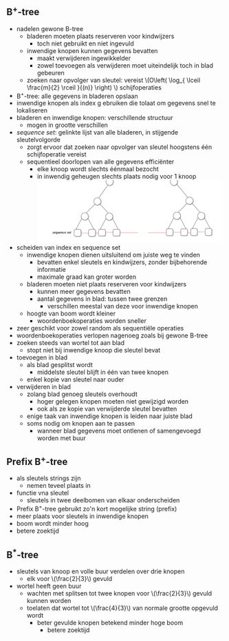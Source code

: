 
## B<sup>+</sup>-tree

* nadelen gewone B-tree
    * bladeren moeten plaats reserveren voor kindwijzers 
        * toch niet gebruikt en niet ingevuld
    * inwendige knopen kunnen gegevens bevatten
        * maakt verwijderen ingewikkelder
        * zowel toevoegen als verwijderen moet uiteindelijk toch in blad gebeuren
    * zoeken naar opvolger van sleutel: vereist \\(O\left( \log_{ \lceil \frac{m}{2} \rceil }{(n)} \right) \\) schijfoperaties
* B<sup>+</sup>-tree: alle gegevens in bladeren opslaan
* inwendige knopen als index g ebruiken die tolaat om gegevens snel te lokaliseren
* bladeren en inwendige knopen: verschillende structuur
    * mogen in grootte verschillen
* *sequence set*: gelinkte lijst van alle bladeren, in stijgende sleutelvolgorde
    * zorgt ervoor dat zoeken naar opvolger van sleutel hoogstens één schijfoperatie vereist
    * sequentieel doorlopen van alle gegevens efficiënter
        * elke knoop wordt slechts éénmaal bezocht
        * in inwendig geheugen slechts plaats nodig voor 1 knoop
![](/assets/bplustree.png)
* scheiden van index en sequence set
    * inwendige knopen dienen uitsluitend om juiste weg te vinden
        * bevatten enkel sleutels en kindwijzers, zonder bijbehorende informatie
        * maximale graad kan groter worden
    * bladeren moeten niet plaats reserveren voor kindwijzers
        * kunnen meer gegevens bevatten
        * aantal gegevens in blad: tussen twee grenzen
            * verschillen meestal van deze voor inwendige knopen
    * hoogte van boom wordt kleiner
        * woordenboekoperaties worden sneller
* zeer geschikt voor zowel random als sequentiële operaties
* woordenboekoperaties verlopen nagenoeg zoals bij gewone B-tree
* zoeken steeds van wortel tot aan blad
    * stopt niet bij inwendige knoop die sleutel bevat
* toevoegen in blad
    * als blad gesplitst wordt
        * middelste sleutel blijft in één van twee knopen
    * enkel kopie van sleutel naar ouder
* verwijderen in blad
    * zolang blad genoeg sleutels overhoudt
        * hoger gelegen knopen moeten niet gewijzigd worden
        * ook als ze kopie van verwijderde sleutel bevatten
    * enige taak van inwendige knopen is leiden naar juiste blad
    * soms nodig om knopen aan te passen
        * wanneer blad gegevens moet ontlenen of samengevoegd worden met buur

## Prefix B<sup>+</sup>-tree

* als sleutels strings zijn
    * nemen teveel plaats in
* functie vna sleutel
    * sleutels in twee deelbomen van elkaar onderscheiden
* Prefix B<sup>+</sup>-tree gebruikt zo'n kort mogelijke string (prefix)
* meer plaats voor sleutels in inwendige knopen
* boom wordt minder hoog
* betere zoektijd

## B<sup>*</sup>-tree

* sleutels van knoop en volle buur verdelen over drie knopen
    * elk voor \\(\frac{2}{3}\\) gevuld
* wortel heeft geen buur
    * wachten met splitsen tot twee knopen voor \\(\frac{2}{3}\\) gevuld kunnen worden
    * toelaten dat wortel tot \\(\frac{4}{3}\\) van normale grootte opgevuld wordt
        * beter gevulde knopen betekend minder hoge boom
            * betere zoektijd
